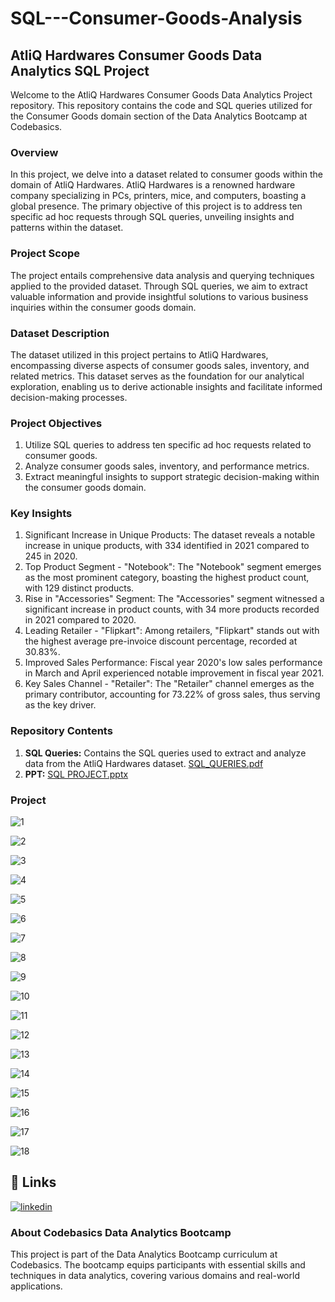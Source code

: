 # SQL---Consumer-Goods-Analysis


## AtliQ Hardwares Consumer Goods Data Analytics SQL Project

Welcome to the AtliQ Hardwares Consumer Goods Data Analytics Project repository. This repository contains the code and SQL queries utilized for the Consumer Goods domain section of the Data Analytics Bootcamp at Codebasics.


### Overview

In this project, we delve into a dataset related to consumer goods within the domain of AtliQ Hardwares. AtliQ Hardwares is a renowned hardware company specializing in PCs, printers, mice, and computers, boasting a global presence. The primary objective of this project is to address ten specific ad hoc requests through SQL queries, unveiling insights and patterns within the dataset.

### Project Scope

The project entails comprehensive data analysis and querying techniques applied to the provided dataset. Through SQL queries, we aim to extract valuable information and provide insightful solutions to various business inquiries within the consumer goods domain.

### Dataset Description

The dataset utilized in this project pertains to AtliQ Hardwares, encompassing diverse aspects of consumer goods sales, inventory, and related metrics. This dataset serves as the foundation for our analytical exploration, enabling us to derive actionable insights and facilitate informed decision-making processes.

### Project Objectives

1. Utilize SQL queries to address ten specific ad hoc requests related to consumer goods.
2. Analyze consumer goods sales, inventory, and performance metrics.
3. Extract meaningful insights to support strategic decision-making within the consumer goods domain.

### Key Insights

1. Significant Increase in Unique Products: The dataset reveals a notable increase in unique products, with 334 identified in 2021 compared to 245 in 2020.
2. Top Product Segment - "Notebook": The "Notebook" segment emerges as the most prominent category, boasting the highest product count, with 129 distinct products.
3. Rise in "Accessories" Segment: The "Accessories" segment witnessed a significant increase in product counts, with 34 more products recorded in 2021 compared to 2020.
4. Leading Retailer - "Flipkart": Among retailers, "Flipkart" stands out with the highest average pre-invoice discount percentage, recorded at 30.83%.
5. Improved Sales Performance: Fiscal year 2020's low sales performance in March and April experienced notable improvement in fiscal year 2021.
6. Key Sales Channel - "Retailer": The "Retailer" channel emerges as the primary contributor, accounting for 73.22% of gross sales, thus serving as the key driver.



### Repository Contents

1. **SQL Queries:** Contains the SQL queries used to extract and analyze data from the AtliQ Hardwares dataset. [SQL_QUERIES.pdf](https://github.com/YatinLokhande/SQL---Consumer-Goods-Analysis/files/15162270/SQL_QUERIES.pdf)
2. **PPT:**  [SQL PROJECT.pptx](https://github.com/YatinLokhande/SQL---Consumer-Goods-Analysis/files/15162296/SQL.PROJECT.pptx)

### Project

![1](https://github.com/user-attachments/assets/9c7d8fb5-af4b-4bb2-9cda-3a45d89ef6b4)

![2](https://github.com/YatinLokhande/SQL---Consumer-Goods-Analysis/assets/159231905/57b84c1e-8a8b-42aa-abea-7e728bb23c88)

![3](https://github.com/YatinLokhande/SQL---Consumer-Goods-Analysis/assets/159231905/3d1884de-1740-456d-899f-8e6328d365cb)

![4](https://github.com/YatinLokhande/SQL---Consumer-Goods-Analysis/assets/159231905/298b1345-e65b-4532-a1d7-dbbd7a3c4fa0)

![5](https://github.com/YatinLokhande/SQL---Consumer-Goods-Analysis/assets/159231905/1824a820-864d-4585-bef5-3e9a4b6648a8)

![6](https://github.com/YatinLokhande/SQL---Consumer-Goods-Analysis/assets/159231905/38258576-936a-40d4-85d9-17be3307d5df)

![7](https://github.com/YatinLokhande/SQL---Consumer-Goods-Analysis/assets/159231905/2629da93-4b0b-40cc-8089-e2414447a8cf)

![8](https://github.com/YatinLokhande/SQL---Consumer-Goods-Analysis/assets/159231905/0ecdb579-87fa-4c14-aa46-77fbb1de6903)

![9](https://github.com/YatinLokhande/SQL---Consumer-Goods-Analysis/assets/159231905/bd1706f5-9f08-44a5-87f0-bebce52f8097)

![10](https://github.com/YatinLokhande/SQL---Consumer-Goods-Analysis/assets/159231905/600d55db-f060-45a9-8205-0c7862d7537d)

![11](https://github.com/YatinLokhande/SQL---Consumer-Goods-Analysis/assets/159231905/2f876df5-1a2e-4c8f-b560-1b360bf21d7d)

![12](https://github.com/YatinLokhande/SQL---Consumer-Goods-Analysis/assets/159231905/8388b74d-5913-44b4-b354-ef0a05289b65)

![13](https://github.com/YatinLokhande/SQL---Consumer-Goods-Analysis/assets/159231905/6ca8d280-1ce5-40ff-9459-08bbd4638c66)

![14](https://github.com/YatinLokhande/SQL---Consumer-Goods-Analysis/assets/159231905/31efb243-254b-4524-b0d9-4cc0aaad5286)

![15](https://github.com/YatinLokhande/SQL---Consumer-Goods-Analysis/assets/159231905/8e63aaff-fd27-40d5-83c6-46ab4b44e42e)

![16](https://github.com/YatinLokhande/SQL---Consumer-Goods-Analysis/assets/159231905/5f1bb8e1-a988-4357-808e-c3d26582722c)

![17](https://github.com/YatinLokhande/SQL---Consumer-Goods-Analysis/assets/159231905/cfd745ed-daac-4653-916e-d473212c7bb0)

![18](https://github.com/YatinLokhande/SQL---Consumer-Goods-Analysis/assets/159231905/82a5ac49-9697-4163-8112-f8c24c41e738)



## 🔗 Links
[![linkedin](https://img.shields.io/badge/linkedin-0A66C2?style=for-the-badge&logo=linkedin&logoColor=white)](https://in.linkedin.com/in/subhransu-sekhar-biswal-332b93218)

### About Codebasics Data Analytics Bootcamp
This project is part of the Data Analytics Bootcamp curriculum at Codebasics. The bootcamp equips participants with essential skills and techniques in data analytics, covering various domains and real-world applications.

